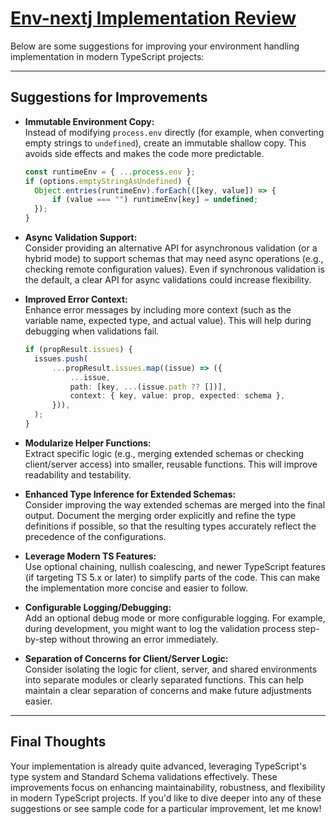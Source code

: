 # [Env-nextj Implementation Review](https://chatgpt.com/c/67e0ac6d-afe0-8013-930a-1f84bec3ab96)

Below are some suggestions for improving your environment handling implementation in modern TypeScript projects:

---

## Suggestions for Improvements

- **Immutable Environment Copy:**  
  Instead of modifying `process.env` directly (for example, when converting empty strings to `undefined`), create an immutable shallow copy. This avoids side effects and makes the code more predictable.

  ```ts
  const runtimeEnv = { ...process.env };
  if (options.emptyStringAsUndefined) {
  	Object.entries(runtimeEnv).forEach(([key, value]) => {
  		if (value === "") runtimeEnv[key] = undefined;
  	});
  }
  ```

- **Async Validation Support:**  
  Consider providing an alternative API for asynchronous validation (or a hybrid mode) to support schemas that may need async operations (e.g., checking remote configuration values). Even if synchronous validation is the default, a clear API for async validations could increase flexibility.

- **Improved Error Context:**  
  Enhance error messages by including more context (such as the variable name, expected type, and actual value). This will help during debugging when validations fail.

  ```ts
  if (propResult.issues) {
  	issues.push(
  		...propResult.issues.map((issue) => ({
  			...issue,
  			path: [key, ...(issue.path ?? [])],
  			context: { key, value: prop, expected: schema },
  		})),
  	);
  }
  ```

- **Modularize Helper Functions:**  
  Extract specific logic (e.g., merging extended schemas or checking client/server access) into smaller, reusable functions. This will improve readability and testability.

- **Enhanced Type Inference for Extended Schemas:**  
  Consider improving the way extended schemas are merged into the final output. Document the merging order explicitly and refine the type definitions if possible, so that the resulting types accurately reflect the precedence of the configurations.

- **Leverage Modern TS Features:**  
  Use optional chaining, nullish coalescing, and newer TypeScript features (if targeting TS 5.x or later) to simplify parts of the code. This can make the implementation more concise and easier to follow.

- **Configurable Logging/Debugging:**  
  Add an optional debug mode or more configurable logging. For example, during development, you might want to log the validation process step-by-step without throwing an error immediately.

- **Separation of Concerns for Client/Server Logic:**  
  Consider isolating the logic for client, server, and shared environments into separate modules or clearly separated functions. This can help maintain a clear separation of concerns and make future adjustments easier.

---

## Final Thoughts

Your implementation is already quite advanced, leveraging TypeScript's type system and Standard Schema validations effectively. These improvements focus on enhancing maintainability, robustness, and flexibility in modern TypeScript projects. If you'd like to dive deeper into any of these suggestions or see sample code for a particular improvement, let me know!
